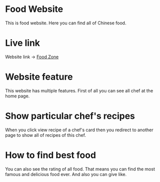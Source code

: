 # Food Website
This is food website. Here you can find all of Chinese food.

# Live link
Website link -> [Food Zone](https://chef-recipes-56877.web.app/)

# Website feature
This website has multiple features. First of all you can see all chef at the home page.

# Show particular chef's recipes 
When you click view recipe of a chef's card then you redirect to another page to show all of recipes of this chef.

# How to find best food
You can also see the rating of all food. That means you can find the most famous and delicious food ever. And also you can give like.
